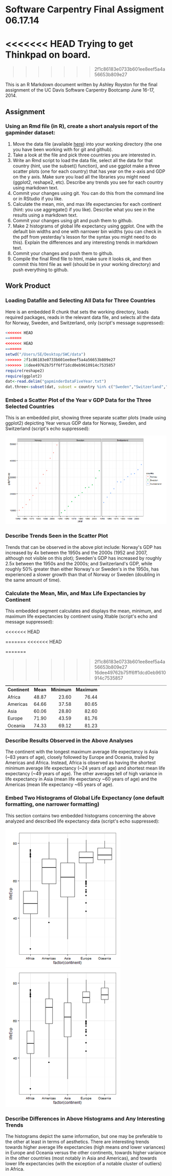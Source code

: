 Software Carpentry Final Assigment 06.17.14
========================================================

<<<<<<< HEAD
Trying to get Thinkpad on board.
=======
>>>>>>> 2f1c86183e0733b601ee8eef5a4a56653b809e27

This is an R Markdown document written by Ashley Royston for the final assignment of the UC Davis Software Carpentry Bootcamp June 16-17, 2014.


## Assignment
### Using an Rmd file (in R), create a short analysis report of the gapminder dataset:
1. Move the data file (available [here](http://npk.io/BGRY+)) into your working directory (the one you have been working with for git and github).
2. Take a look at the file and pick three countries you are interested in.
3. Write an Rmd script to load the data file, select all the data for that country (hint, use the subset() function), and use ggplot make a three scatter plots (one for each country) that has year on the x-axis and GDP on the y axis. Make sure you load all the libraries you might need (ggplot2, reshape2, etc). Describe any trends you see for each country using markdown text.
4. Commit your changes using git. You can do this from the command line or in RStudio if you like.
5. Calculate the mean, min, and max life expectancies for each continent (hint: you use aggregate() if you like). Describe what you see in the results using a markdown text.
6. Commit your changes using git and push them to github.
7. Make 2 histograms of global life expectancy using ggplot. One with the default bin widths and one with narrower bin widths (you can check in the pdf from yesterday's lesson for the syntax you might need to do this). Explain the differences and any interesting trends in markdown text.
8. Commit your changes and push them to github.
9. Compile the final Rmd file to html, make sure it looks ok, and then commit this html file as well (should be in your working directory) and push everything to github.



## Work Product
### Loading Datafile and Selecting All Data for Three Countries
Here is an embedded R chunk that sets the working directory, loads required packages, reads in the relevant data file, and selects all the data for Norway, Sweden, and Switzerland, only (script's message suppressed):


```r
<<<<<<< HEAD
=======
<<<<<<< HEAD
=======
setwd("/Users/SE/Desktop/SWC/data")
>>>>>>> 2f1c86183e0733b601ee8eef5a4a56653b809e27
>>>>>>> 16dee49762b75ff6ff1dcd0eb9610914c7535857
require(reshape2)
require(ggplot2)
dat<-read.delim("gapminderDataFiveYear.txt")
dat.three<-subset(dat, subset = country %in% c("Sweden","Switzerland","Norway"))
```



### Embed a Scatter Plot of the Year v GDP Data for the Three Selected Countries
This is an embedded plot, showing three separate scatter plots (made using ggplot2) depicting Year versus GDP data for Norway, Sweden, and Switzerland (script's echo suppressed):

![plot of chunk unnamed-chunk-2](figure/unnamed-chunk-2.png) 



### Describe Trends Seen in the Scatter Plot
Trends that can be observed in the above plot include: Norway's GDP has increased by 4x between the 1950s and the 2000s (1952 and 2007, although not visible on this plot); Sweden's GDP has increased by roughly 2.5x between the 1950s and the 2000s; and Switzerland's GDP, while roughly 50% greater than either Norway's or Sweden's in the 1950s, has experienced a slower growth than that of Norway or Sweden (doubling in the same amount of time).



### Calculate the Mean, Min, and Max Life Expectancies by Continent
This embedded segment calculates and displays the mean, minimum, and maximum life expectancies by continent using Xtable (script's echo and message suppressed):

<!-- html table generated in R 3.1.0 by xtable 1.7-3 package -->
<<<<<<< HEAD
<!-- Thu Jun 19 11:08:56 2014 -->
=======
<<<<<<< HEAD
<!-- Thu Jun 19 12:39:46 2014 -->
=======
<!-- Thu Jun 19 10:04:46 2014 -->
>>>>>>> 2f1c86183e0733b601ee8eef5a4a56653b809e27
>>>>>>> 16dee49762b75ff6ff1dcd0eb9610914c7535857
<TABLE style='border:0; border-top: 1px solid grey; border-bottom: 1px solid grey'>
<TR> <TH> Continent </TH> <TH> Mean </TH> <TH> Minimum </TH> <TH> Maximum </TH>  </TR>
  <TR> <TD> Africa </TD> <TD align="right"> 48.87 </TD> <TD align="right"> 23.60 </TD> <TD align="right"> 76.44 </TD> </TR>
  <TR> <TD> Americas </TD> <TD align="right"> 64.66 </TD> <TD align="right"> 37.58 </TD> <TD align="right"> 80.65 </TD> </TR>
  <TR> <TD> Asia </TD> <TD align="right"> 60.06 </TD> <TD align="right"> 28.80 </TD> <TD align="right"> 82.60 </TD> </TR>
  <TR> <TD> Europe </TD> <TD align="right"> 71.90 </TD> <TD align="right"> 43.59 </TD> <TD align="right"> 81.76 </TD> </TR>
  <TR> <TD> Oceania </TD> <TD align="right"> 74.33 </TD> <TD align="right"> 69.12 </TD> <TD align="right"> 81.23 </TD> </TR>
   </TABLE>



### Describe Results Observed in the Above Analyses
The continent with the longest maximum average life expectancy is Asia (~83 years of age), closely followed by Europe and Oceania, trailed by Americas and Africa.  Instead, Africa is observed as having the shortest minimum average life expectancy (~24 years of age) and shortest mean life expectancy (~49 years of age).  The other averages tell of high variance in life expectancy in Asia (mean life expectancy ~60 years of age) and the Americas (mean life expectancy ~65 years of age).



### Embed Two Histograms of Global Life Expectancy (one default formatting, one narrower formatting)
This section contains two embedded histograms concerning the above analyzed and described life expectancy data (script's echo suppressed):

![plot of chunk unnamed-chunk-4](figure/unnamed-chunk-41.png) ![plot of chunk unnamed-chunk-4](figure/unnamed-chunk-42.png) 



### Describe Differences in Above Histograms and Any Interesting Trends
The histograms depict the same information, but one may be preferable to the other at least in terms of aesthetics.  There are interesting trends towards higher average life expectancies (high means *and* lower variances) in Europe and Oceania versus the other continents, towards higher variance in the other countries (most notably in Asia and Americas), and towards lower life expectancies (with the exception of a notable cluster of outliers) in Africa.


